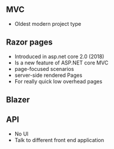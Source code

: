 ## MVC
- Oldest modern project type




## Razor pages
- Introduced in asp.net core 2.0 (2018)
- Is a new feature of ASP.NET core MVC
- page-focused scenarios
- server-side rendered Pages
- For really quick low overhead pages 

## Blazer


## API 
- No UI
- Talk to different front end application